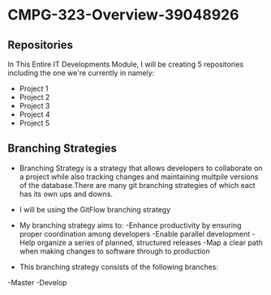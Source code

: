 # CMPG-323-Overview-39048926

## Repositories
In This Entire IT Developments Module, I will be creating 5 repositories including the one we're currently in namely:

* Project 1
* Project 2
* Project 3
* Project 4
* Project 5

## Branching Strategies

* Branching Strategy is a strategy that allows developers to collaborate on a project while also tracking changes and maintaining multpile versions of the database.There are many git branching strategies of which eact has its own ups and downs.

* I will be using the GitFlow branching strategy 

* My branching strategy aims to:
-Enhance productivity by ensuring proper coordination among developers
-Enable parallel development
-Help organize a series of planned, structured releases
-Map a clear path when making changes to software through to production

* This branching strategy consists of the following branches:

-Master 
-Develop
